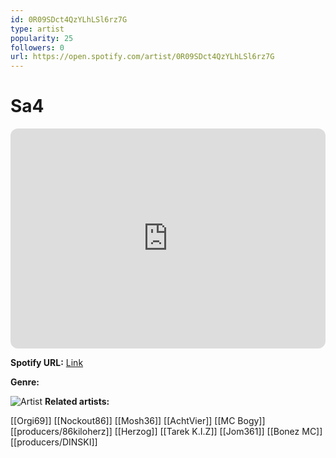 ```yaml
---
id: 0R09SDct4QzYLhLSl6rz7G
type: artist
popularity: 25
followers: 0
url: https://open.spotify.com/artist/0R09SDct4QzYLhLSl6rz7G
---
```

# Sa4

<iframe style="border-radius:12px" src="https://open.spotify.com/embed/artist/0R09SDct4QzYLhLSl6rz7G" width="100%" height="352" frameBorder="0" allowfullscreen="" allow="autoplay; clipboard-write; encrypted-media; fullscreen; picture-in-picture" loading="lazy"></iframe>

**Spotify URL:** [Link](https://open.spotify.com/artist/0R09SDct4QzYLhLSl6rz7G)

**Genre:** 

![Artist]()
**Related artists:**

[[Orgi69]]
[[Nockout86]]
[[Mosh36]]
[[AchtVier]]
[[MC Bogy]]
[[producers/86kiloherz]]
[[Herzog]]
[[Tarek K.I.Z]]
[[Jom361]]
[[Bonez MC]]
[[producers/DINSKI]]
